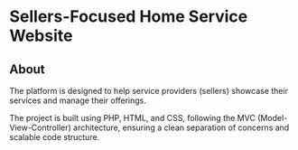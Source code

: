 # Sellers-Focused Home Service Website

## About

The platform is designed to help service providers (sellers) showcase their services and manage their offerings.

The project is built using PHP, HTML, and CSS, following the MVC (Model-View-Controller) architecture, ensuring a clean separation of concerns and scalable code structure.


